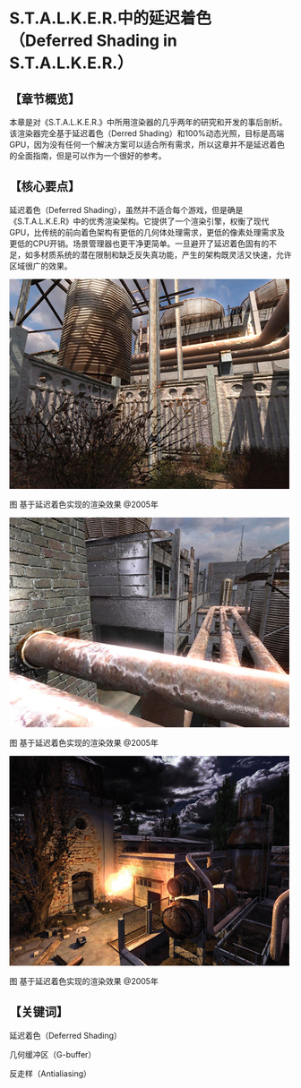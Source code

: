 ﻿# S.T.A.L.K.E.R.中的延迟着色（Deferred Shading in S.T.A.L.K.E.R.）

## 

## 【章节概览】

本章是对《S.T.A.L.K.E.R.》中所用渲染器的几乎两年的研究和开发的事后剖析。该渲染器完全基于延迟着色（Derred Shading）和100%动态光照，目标是高端GPU，因为没有任何一个解决方案可以适合所有需求，所以这章并不是延迟着色的全面指南，但是可以作为一个很好的参考。

## 

## 【核心要点】

延迟着色（Deferred Shading），虽然并不适合每个游戏，但是确是《S.T.A.L.K.E.R》中的优秀渲染架构。它提供了一个渲染引擎，权衡了现代GPU，比传统的前向着色架构有更低的几何体处理需求，更低的像素处理需求及更低的CPU开销。场景管理器也更干净更简单。一旦避开了延迟着色固有的不足，如多材质系统的潜在限制和缺乏反失真功能，产生的架构既灵活又快速，允许区域很广的效果。

[
![img](DeferredShadinginS.T.A.L.K.E.R..assets/b2c19e6b54faf091f56980ed4c1091fe.jpg)](https://github.com/QianMo/Game-Programmer-Study-Notes/blob/master/Content/%E3%80%8AGPUGems2%E3%80%8B%E5%85%A8%E4%B9%A6%E6%8F%90%E7%82%BC%E6%80%BB%E7%BB%93/Part1/media/b2c19e6b54faf091f56980ed4c1091fe.jpg)

图 基于延迟着色实现的渲染效果 @2005年

[
![img](DeferredShadinginS.T.A.L.K.E.R..assets/66a82c37040045d0c1c31ae82683e73a.jpg)](https://github.com/QianMo/Game-Programmer-Study-Notes/blob/master/Content/%E3%80%8AGPUGems2%E3%80%8B%E5%85%A8%E4%B9%A6%E6%8F%90%E7%82%BC%E6%80%BB%E7%BB%93/Part1/media/66a82c37040045d0c1c31ae82683e73a.jpg)

图 基于延迟着色实现的渲染效果 @2005年

[
![img](DeferredShadinginS.T.A.L.K.E.R..assets/1322748b3b1719a88e7b97739a688cda.jpg)](https://github.com/QianMo/Game-Programmer-Study-Notes/blob/master/Content/%E3%80%8AGPUGems2%E3%80%8B%E5%85%A8%E4%B9%A6%E6%8F%90%E7%82%BC%E6%80%BB%E7%BB%93/Part1/media/1322748b3b1719a88e7b97739a688cda.jpg)

图 基于延迟着色实现的渲染效果 @2005年

## 

## 【关键词】

延迟着色（Deferred Shading）

几何缓冲区（G-buffer）

反走样（Antialiasing）
